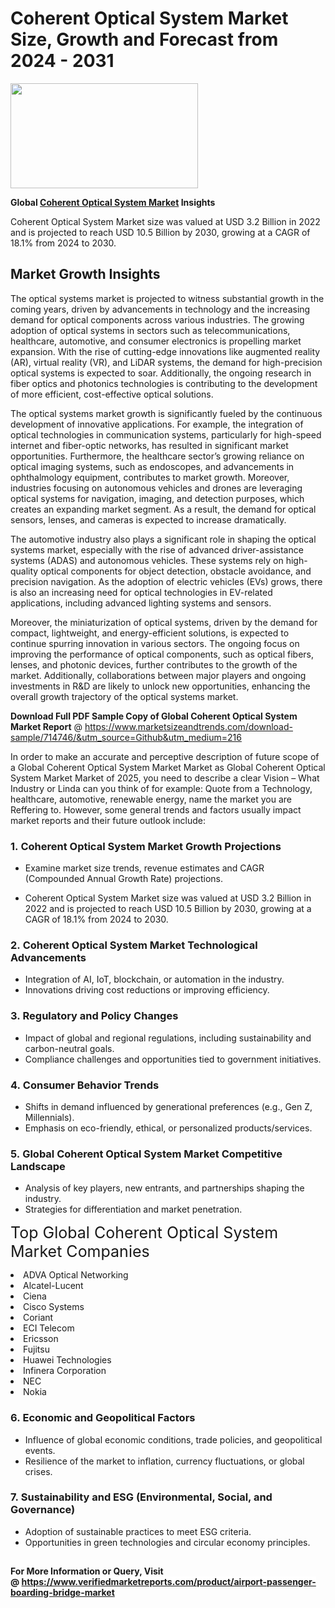 <H1>Coherent Optical System Market Size, Growth and Forecast from 2024 - 2031</H1><img class="aligncenter size-medium wp-image-584254" src="https://thirdeyenews.in/wp-content/uploads/2024/09/Global-Market-Research-300x168.jpeg" alt="" width="300" height="168" /><p><strong>Global&nbsp;<a href="https://www.marketsizeandtrends.com/download-sample/714746/&amp;utm_source=Github&utm_medium=216">Coherent Optical System Market</a> Insights</strong></p><p>Coherent Optical System Market size was valued at USD 3.2 Billion in 2022 and is projected to reach USD 10.5 Billion by 2030, growing at a CAGR of 18.1% from 2024 to 2030.</p><p><h2>Market Growth Insights</h2> <p>The optical systems market is projected to witness substantial growth in the coming years, driven by advancements in technology and the increasing demand for optical components across various industries. The growing adoption of optical systems in sectors such as telecommunications, healthcare, automotive, and consumer electronics is propelling market expansion. With the rise of cutting-edge innovations like augmented reality (AR), virtual reality (VR), and LiDAR systems, the demand for high-precision optical systems is expected to soar. Additionally, the ongoing research in fiber optics and photonics technologies is contributing to the development of more efficient, cost-effective optical solutions.</p> <p></p> <p>The optical systems market growth is significantly fueled by the continuous development of innovative applications. For example, the integration of optical technologies in communication systems, particularly for high-speed internet and fiber-optic networks, has resulted in significant market opportunities. Furthermore, the healthcare sector’s growing reliance on optical imaging systems, such as endoscopes, and advancements in ophthalmology equipment, contributes to market growth. Moreover, industries focusing on autonomous vehicles and drones are leveraging optical systems for navigation, imaging, and detection purposes, which creates an expanding market segment. As a result, the demand for optical sensors, lenses, and cameras is expected to increase dramatically.</p> <p>The automotive industry also plays a significant role in shaping the optical systems market, especially with the rise of advanced driver-assistance systems (ADAS) and autonomous vehicles. These systems rely on high-quality optical components for object detection, obstacle avoidance, and precision navigation. As the adoption of electric vehicles (EVs) grows, there is also an increasing need for optical technologies in EV-related applications, including advanced lighting systems and sensors.</p> <p>Moreover, the miniaturization of optical systems, driven by the demand for compact, lightweight, and energy-efficient solutions, is expected to continue spurring innovation in various sectors. The ongoing focus on improving the performance of optical components, such as optical fibers, lenses, and photonic devices, further contributes to the growth of the market. Additionally, collaborations between major players and ongoing investments in R&D are likely to unlock new opportunities, enhancing the overall growth trajectory of the optical systems market.</p> <p></p><p><span class=""><strong>Download Full PDF Sample Copy of Global Coherent Optical System Market Report</strong> @ <a href="https://www.marketsizeandtrends.com/download-sample/714746/&amp;utm_source=Github&utm_medium=216" target="_blank">https://www.marketsizeandtrends.com/download-sample/714746/&amp;utm_source=Github&utm_medium=216</a></span></p><p>In order to make an accurate and perceptive description of future scope of a Global&nbsp;Coherent Optical System Market Market as Global&nbsp;Coherent Optical System Market Market of 2025, you need to describe a clear Vision &ndash; What Industry or Linda can you think of for example: Quote from a Technology, healthcare, automotive, renewable energy, name the market you are Reffering to. However, some general trends and factors usually impact market reports and their future outlook include:</p><h3>1.&nbsp;<strong>Coherent Optical System Market Growth Projections</strong></h3><ul><li>Examine market size trends, revenue estimates and CAGR (Compounded Annual Growth Rate) projections.</li><li><p>Coherent Optical System Market size was valued at USD 3.2 Billion in 2022 and is projected to reach USD 10.5 Billion by 2030, growing at a CAGR of 18.1% from 2024 to 2030.</p></li></ul><h3>2.&nbsp;<strong>Coherent Optical System Market Technological Advancements</strong></h3><ul><li>Integration of AI, IoT, blockchain, or automation in the industry.</li><li>Innovations driving cost reductions or improving efficiency.</li></ul><h3>3.&nbsp;<strong>Regulatory and Policy Changes</strong></h3><ul><li>Impact of global and regional regulations, including sustainability and carbon-neutral goals.</li><li>Compliance challenges and opportunities tied to government initiatives.</li></ul><h3>4.&nbsp;<strong>Consumer Behavior Trends</strong></h3><ul><li>Shifts in demand influenced by generational preferences (e.g., Gen Z, Millennials).</li><li>Emphasis on eco-friendly, ethical, or personalized products/services.</li></ul><h3>5.&nbsp;<strong>Global Coherent Optical System Market Competitive Landscape</strong></h3><ul><li>Analysis of key players, new entrants, and partnerships shaping the industry.</li><li>Strategies for differentiation and market penetration.</li></ul><p data-pm-slice="1 1 []"><span style="color: inherit; font-family: inherit; font-size: 25px;">Top Global Coherent Optical System Market Companies</span></p><div class="" data-test-id=""><p><li>ADVA Optical Networking</li><li> Alcatel-Lucent</li><li> Ciena</li><li> Cisco Systems</li><li> Coriant</li><li> ECI Telecom</li><li> Ericsson</li><li> Fujitsu</li><li> Huawei Technologies</li><li> Infinera Corporation</li><li> NEC</li><li> Nokia</li></p></div><h3>6.&nbsp;<strong>Economic and Geopolitical Factors</strong></h3><ul><li>Influence of global economic conditions, trade policies, and geopolitical events.</li><li>Resilience of the market to inflation, currency fluctuations, or global crises.</li></ul><h3>7.&nbsp;<strong>Sustainability and ESG (Environmental, Social, and Governance)</strong></h3><ul><li>Adoption of sustainable practices to meet ESG criteria.</li><li>Opportunities in green technologies and circular economy principles.</li></ul><h2><strong style="font-size: 14px;">For More Information or Query, Visit @&nbsp;</strong><a style="background-color: #ffffff; font-size: 14px;" href="https://www.marketsizeandtrends.com/report/coherent-optical-system-market/" target="_blank">https://www.verifiedmarketreports.com/product/airport-passenger-boarding-bridge-market</a></h2>
